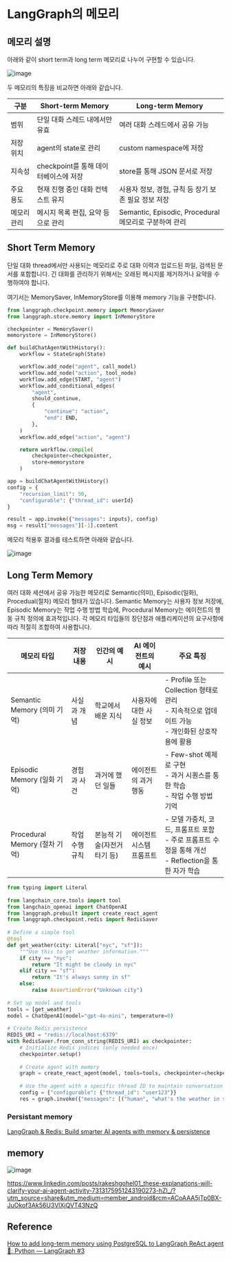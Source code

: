 # LangGraph의 메모리

## 메모리 설명

아래와 같이 short term과 long term 메모리로 나누어 구현할 수 있습니다.

![image](https://github.com/user-attachments/assets/fef5bbb7-e750-4d26-a1e6-d7d460026447)

두 메모리의 특징을 비교하면 아래와 같습니다.

| 구분 | Short-term Memory | Long-term Memory |
|------|------------------|------------------|
| 범위 | 단일 대화 스레드 내에서만 유효 | 여러 대화 스레드에서 공유 가능 |
| 저장 위치 | agent의 state로 관리 | custom namespace에 저장 |
| 지속성 | checkpoint를 통해 데이터베이스에 저장 | store를 통해 JSON 문서로 저장 |
| 주요 용도 | 현재 진행 중인 대화 컨텍스트 유지 | 사용자 정보, 경험, 규칙 등 장기 보존 필요 정보 저장 |
| 메모리 관리 | 메시지 목록 편집, 요약 등으로 관리 | Semantic, Episodic, Procedural 메모리로 구분하여 관리 |

## Short Term Memory

단일 대화 thread에서만 사용되는 메모리로 주로 대화 이력과 업로드된 파일, 검색된 문서를 포함합니다. 긴 대화를 관리하기 위해서는 오래된 메시지를 제거하거나 요약을 수행하여야 합니다. 

여기서는 MemorySaver, InMemoryStore를 이용해 memory 기능을 구현합니다.

```python
from langgraph.checkpoint.memory import MemorySaver
from langgraph.store.memory import InMemoryStore

checkpointer = MemorySaver()
memorystore = InMemoryStore()

def buildChatAgentWithHistory():
    workflow = StateGraph(State)

    workflow.add_node("agent", call_model)
    workflow.add_node("action", tool_node)
    workflow.add_edge(START, "agent")
    workflow.add_conditional_edges(
        "agent",
        should_continue,
        {
            "continue": "action",
            "end": END,
        },
    )
    workflow.add_edge("action", "agent")

    return workflow.compile(
        checkpointer=checkpointer,
        store=memorystore
    )

app = buildChatAgentWithHistory()
config = {
    "recursion_limit": 50,
    "configurable": {"thread_id": userId}
}

result = app.invoke({"messages": inputs}, config)
msg = result["messages"][-1].content
```

메모리 적용후 결과를 테스트하면 아래와 같습니다.

![image](https://github.com/user-attachments/assets/a29cd27f-cbb9-4ee3-89bd-0a0e8bb9f358)


## Long Term Memory


여러 대화 세션에서 공유 가능한 메모리로 Semantic(의미), Episodic(일화), Procedual(절차) 메모리 형태가 있습니다. Semantic Memory는 사용자 정보 저장에, Episodic Memory는 작업 수행 방법 학습에, Procedural Memory는 에이전트의 행동 규칙 정의에 효과적입니다. 각 메모리 타입들의 장단점과 애플리케이션의 요구사항에 따라 적절히 조합하여 사용합니다.

| 메모리 타입 | 저장 내용 | 인간의 예시 | AI 에이전트의 예시 | 주요 특징 |
|------------|----------|------------|-----------------|-----------|
| Semantic Memory (의미 기억) | 사실과 개념 | 학교에서 배운 지식 | 사용자에 대한 사실 정보 | - Profile 또는 Collection 형태로 관리<br>- 지속적으로 업데이트 가능<br>- 개인화된 상호작용에 활용 |
| Episodic Memory (일화 기억) | 경험과 사건 | 과거에 했던 일들 | 에이전트의 과거 행동 | - Few-shot 예제로 구현<br>- 과거 시퀀스를 통한 학습<br>- 작업 수행 방법 기억 |
| Procedural Memory (절차 기억) | 작업 수행 규칙 | 본능적 기술(자전거 타기 등) | 에이전트 시스템 프롬프트 | - 모델 가중치, 코드, 프롬프트 포함<br>- 주로 프롬프트 수정을 통해 개선<br>- Reflection을 통한 자가 학습 |




```python
from typing import Literal
 
from langchain_core.tools import tool
from langchain_openai import ChatOpenAI
from langgraph.prebuilt import create_react_agent
from langgraph.checkpoint.redis import RedisSaver
 
# Define a simple tool
@tool
def get_weather(city: Literal["nyc", "sf"]):
    """Use this to get weather information."""
    if city == "nyc":
        return "It might be cloudy in nyc"
    elif city == "sf":
        return "It's always sunny in sf"
    else:
        raise AssertionError("Unknown city")
 
# Set up model and tools
tools = [get_weather]
model = ChatOpenAI(model="gpt-4o-mini", temperature=0)
 
# Create Redis persistence
REDIS_URI = "redis://localhost:6379"
with RedisSaver.from_conn_string(REDIS_URI) as checkpointer:
    # Initialize Redis indices (only needed once)
    checkpointer.setup()
     
    # Create agent with memory
    graph = create_react_agent(model, tools=tools, checkpointer=checkpointer)
     
    # Use the agent with a specific thread ID to maintain conversation state
    config = {"configurable": {"thread_id": "user123"}}
    res = graph.invoke({"messages": [("human", "what's the weather in sf")]}, config)
```


### Persistant memory

[LangGraph & Redis: Build smarter AI agents with memory & persistence](https://redis.io/blog/langgraph-redis-build-smarter-ai-agents-with-memory-persistence/)


## memory

![image](https://github.com/user-attachments/assets/9e9fe6ba-8d14-4bab-9dbe-5efbf33c171c)

https://www.linkedin.com/posts/rakeshgohel01_these-explanations-will-clarify-your-ai-agent-activity-7313175951243190273-hZl_/?utm_source=share&utm_medium=member_android&rcm=ACoAAA5jTp0BX-JuOkof3Ak56U3VlXjQVT43NzQ

## Reference

[How to add long-term memory using PostgreSQL to LangGraph ReAct agent🤖: Python — LangGraph #3](https://www.youtube.com/watch?v=hE8C2M8GRLo)

